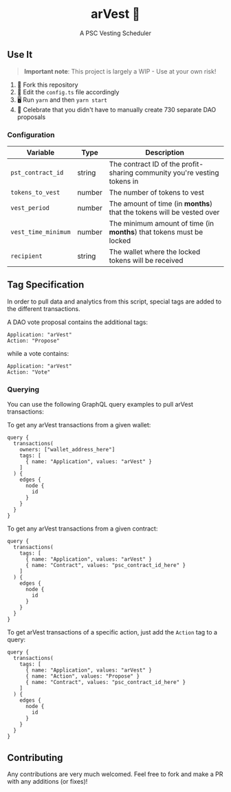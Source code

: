 <h1 align="center">arVest 🌾</h1>
<p align="center">A PSC Vesting Scheduler</p>

## Use It

> **Important note**: This project is largely a WIP - Use at your own risk!

1. 🍴 Fork this repository
2. 📝 Edit the `config.ts` file accordingly
3. 🖥️  Run `yarn` and then `yarn start`
4. 🎉  Celebrate that you didn't have to manually create 730 separate DAO proposals

### Configuration

| Variable | Type | Description |
| --- | --- | --- |
| `pst_contract_id` | string | The contract ID of the profit-sharing community you're vesting tokens in |
| `tokens_to_vest` | number | The number of tokens to vest |
| `vest_period` | number | The amount of time (in **months**) that the tokens will be vested over |
| `vest_time_minimum` | number | The minimum amount of time (in **months**) that tokens must be locked |
| `recipient` | string | The wallet where the locked tokens will be received |

## Tag Specification

In order to pull data and analytics from this script, special tags are added to the different transactions.

A DAO vote proposal contains the additional tags:
```
Application: "arVest"
Action: "Propose"
```
while a vote contains:
```
Application: "arVest"
Action: "Vote"
```

### Querying

You can use the following GraphQL query examples to pull arVest transactions:

To get any arVest transactions from a given wallet: 
```
query {
  transactions(
    owners: ["wallet_address_here"]
    tags: [
      { name: "Application", values: "arVest" }
    ]
  ) {
    edges {
      node {
        id
      }
    }
  }
}
```

To get any arVest transactions from a given contract:
```
query {
  transactions(
    tags: [
      { name: "Application", values: "arVest" }
      { name: "Contract", values: "psc_contract_id_here" }
    ]
  ) {
    edges {
      node {
        id
      }
    }
  }
}
```

To get arVest transactions of a specific action, just add the `Action` tag to a query:
```
query {
  transactions(
    tags: [
      { name: "Application", values: "arVest" }
      { name: "Action", values: "Propose" }
      { name: "Contract", values: "psc_contract_id_here" }
    ]
  ) {
    edges {
      node {
        id
      }
    }
  }
}
```

## Contributing

Any contributions are very much welcomed. Feel free to fork and make a PR with any additions (or fixes)!